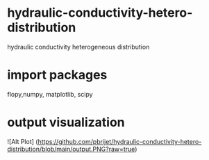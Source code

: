 # hydraulic-conductivity-hetero-distribution
hydraulic conductivity heterogeneous distribution

# import packages
flopy,numpy, matplotlib, scipy

# output visualization
![Alt Plot] (https://github.com/pbrijet/hydraulic-conductivity-hetero-distribution/blob/main/output.PNG?raw=true)
